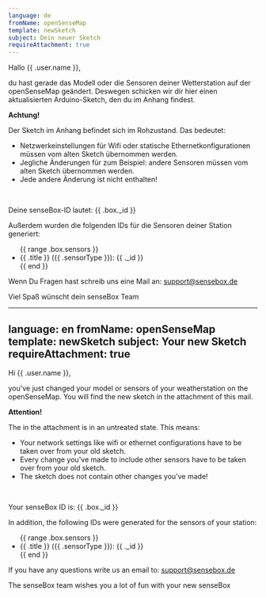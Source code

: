 ```yaml
---
language: de
fromName: openSenseMap
template: newSketch
subject: Dein neuer Sketch
requireAttachment: true
---
```


<p>
Hallo {{ .user.name }},
</p>
<p>
  du hast gerade das Modell oder die Sensoren deiner Wetterstation auf der openSenseMap geändert. Deswegen schicken wir dir hier einen aktualisierten Arduino-Sketch, den du im Anhang findest.
</p>
<p><b>Achtung!</b></p>
<p>
  Der Sketch im Anhang befindet sich im Rohzustand. Das bedeutet:
</p>
<ul>
  <li>Netzwerkeinstellungen für Wifi oder statische Ethernetkonfigurationen müssen vom alten Sketch übernommen werden.</li>
<li>Jegliche Änderungen für zum Beispiel: andere Sensoren müssen vom alten Sketch übernommen werden.</li>
<li>Jede andere Änderung ist nicht enthalten!</li>
</ul>
<br />
<p>Deine senseBox-ID lautet: {{ .box._id }}</p>
<p>Außerdem wurden die folgenden IDs für die Sensoren deiner Station generiert:</p>
<ul>{{ range .box.sensors }}
    <li>{{ .title }} ({{ .sensorType }}): {{ ._id }}</li>
{{ end }}</ul>
<p>
  Wenn Du Fragen hast schreib uns eine Mail an: <a href="mailto:support@sensebox.de?Subject=Neuer%20Sketch" target="_top">support@sensebox.de</a>
</p>
<p>
  Viel Spaß wünscht dein senseBox Team
</p>

---
language: en
fromName: openSenseMap
template: newSketch
subject: Your new Sketch
requireAttachment: true
---

<p>
  Hi {{ .user.name }},
</p>
<p>
  you've just changed your model or sensors of your weatherstation on the openSenseMap. You will find the new sketch in the attachment of this mail.
</p>
<p><b>Attention!</b></p>
<p>
  The in the attachment is in an untreated state. This means:
</p>
<ul>
  <li>Your network settings like wifi or ethernet configurations have to be taken over from your old sketch.</li>
<li>Every change you've made to include other sensors have to be taken over from your old sketch.</li>
<li>The sketch does not contain other changes you've made!</li>
</ul>
<br />
<p>Your senseBox ID is: {{ .box._id }}</p>
<p>In addition, the following IDs were generated for the sensors of your station:</p>
<ul>{{ range .box.sensors }}
    <li>{{ .title }} ({{ .sensorType }}): {{ ._id }}</li>
{{ end }}</ul>
<p>
  If you have any questions write us an email to: <a href="mailto:support@sensebox.de?Subject=New%20Sketch" target="_top">support@sensebox.de</a>
</p>
<p>
  The senseBox team wishes you a lot of fun with your new senseBox
</p>
